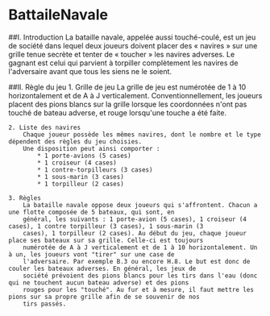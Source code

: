 # BattaileNavale

##I. Introduction
La bataille navale, appelée aussi touché-coulé, est un jeu de société dans lequel deux joueurs doivent placer des « navires » sur une grille tenue secrète et tenter de « toucher » les navires adverses. Le gagnant est celui qui parvient à torpiller complètement les navires de l'adversaire avant que tous les siens ne le soient.

##II. Règle du jeu
	1. Grille de jeu
		La grille de jeu est numérotée de 1 à 10 horizontalement et de A à J verticalement.
		Conventionnellement, les joueurs placent des pions blancs sur la grille lorsque les coordonnées n'ont pas touché de
		bateau adverse, et rouge lorsqu'une touche a été faite.
		
	2. Liste des navires
		Chaque joueur possède les mêmes navires, dont le nombre et le type dépendent des règles du jeu choisies.
		Une disposition peut ainsi comporter :
			* 1 porte-avions (5 cases)
			* 1 croiseur (4 cases)
			* 1 contre-torpilleurs (3 cases)
			* 1 sous-marin (3 cases)
			* 1 torpilleur (2 cases)
			 
	3. Règles
		La bataille navale oppose deux joueurs qui s'affrontent. Chacun a une flotte composée de 5 bateaux, qui sont, en 
		général, les suivants : 1 porte-avion (5 cases), 1 croiseur (4 cases), 1 contre torpilleur (3 cases), 1 sous-marin (3 
		cases), 1 torpilleur (2 cases). Au début du jeu, chaque joueur place ses bateaux sur sa grille. Celle-ci est toujours
		numérotée de A à J verticalement et de 1 à 10 horizontalement. Un à un, les joueurs vont "tirer" sur une case de 
		l'adversaire. Par exemple B.3 ou encore H.8. Le but est donc de couler les bateaux adverses. En général, les jeux de 
		société prévoient des pions blancs pour les tirs dans l'eau (donc qui ne touchent aucun bateau adverse) et des pions 
		rouges pour les "touché". Au fur et à mesure, il faut mettre les pions sur sa propre grille afin de se souvenir de nos
		tirs passés.
